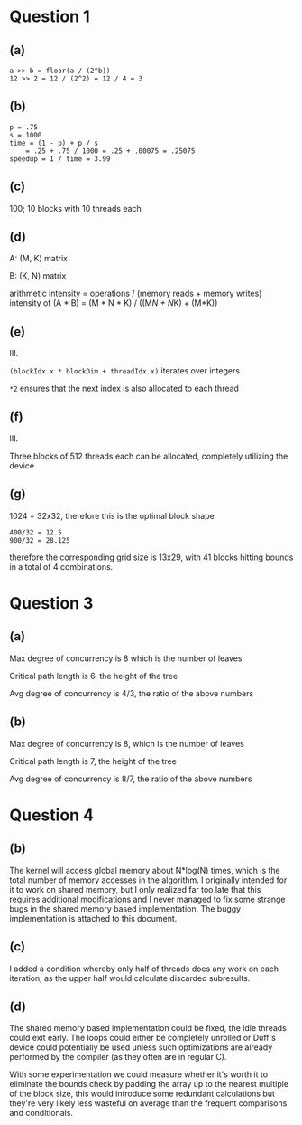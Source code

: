 # Question 1

## (a)

```
a >> b = floor(a / (2^b))
12 >> 2 = 12 / (2^2) = 12 / 4 = 3
```

## (b)

```
p = .75
s = 1000
time = (1 - p) + p / s
    = .25 + .75 / 1000 = .25 + .00075 = .25075
speedup = 1 / time = 3.99
```

## (c)

100; 10 blocks with 10 threads each

## (d)

A: (M, K) matrix

B: (K, N) matrix

arithmetic intensity = operations / (memory reads + memory writes)
intensity of (A * B) = (M * N * K) / ((M*N + N*K) + (M*K))

## (e)

III.

`(blockIdx.x * blockDim + threadIdx.x)` iterates over integers

`*2` ensures that the next index is also allocated to each thread

## (f)

III.

Three blocks of 512 threads each can be allocated, completely utilizing the device

## (g)

1024 = 32x32, therefore this is the optimal block shape

```
400/32 = 12.5
900/32 = 28.125
```

therefore the corresponding grid size is 13x29, with 41 blocks hitting bounds in a
total of 4 combinations.

# Question 3

## (a)

Max degree of concurrency is 8 which is the number of leaves

Critical path length is 6, the height of the tree

Avg degree of concurrency is 4/3, the ratio of the above numbers

## (b)

Max degree of concurrency is 8, which is the number of leaves

Critical path length is 7, the height of the tree

Avg degree of concurrency is 8/7, the ratio of the above numbers

# Question 4

## (b)

The kernel will access global memory about N*log(N) times, which is the
total number of memory accesses in the algorithm. I originally
intended for it to work on shared memory, but I only realized far too
late that this requires additional modifications and I never managed to
fix some strange bugs in the shared memory based implementation. The
buggy implementation is attached to this document.

## (c)

I added a condition whereby only half of threads does any work on each
iteration, as the upper half would calculate discarded subresults.

## (d)

The shared memory based implementation could be fixed, the idle threads
could exit early. The loops could either be completely unrolled or Duff's
device could potentially be used unless such optimizations are already
performed by the compiler (as they often are in regular C).

With some experimentation we could measure whether it's worth it to
eliminate the bounds check by padding the array up to the nearest
multiple of the block size, this would introduce some redundant
calculations but they're very likely less wasteful on average than the
frequent comparisons and conditionals.